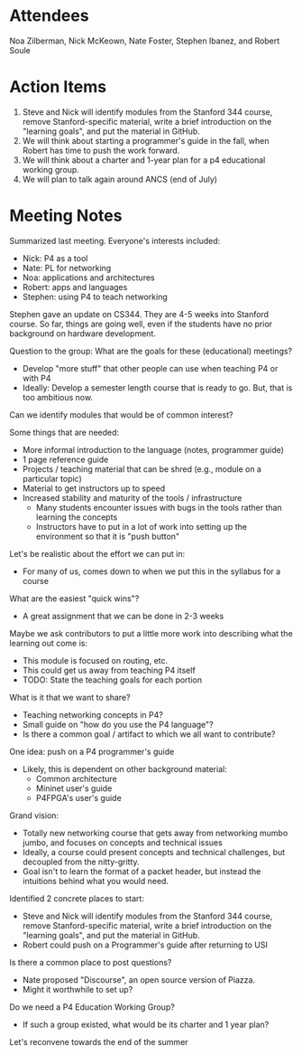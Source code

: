 Attendees
======

Noa Zilberman, Nick McKeown, Nate Foster, Stephen Ibanez, and Robert Soule

Action Items
======

1. Steve and Nick will identify modules from the Stanford 344 course, remove Stanford-specific material, write a brief introduction on the "learning goals", and put the material in GitHub.
1. We will think about starting a programmer's guide in the fall, when Robert has time to push the work forward.
1. We will think about a charter and 1-year plan for a p4 educational working group.
1. We will plan to talk again around ANCS (end of July)  

Meeting Notes
======

Summarized last meeting. Everyone's interests included:

* Nick: P4 as a tool
* Nate: PL for networking
* Noa: applications and architectures
* Robert: apps and languages 
* Stephen: using P4 to teach networking

Stephen gave an update on CS344. They are 4-5 weeks into Stanford course. So far, things are going
well, even if the students have no prior background on hardware development. 

Question to the group: What are the goals for these (educational) meetings?

* Develop "more stuff" that other people can use when teaching P4 or with P4
* Ideally: Develop a semester length course that is ready to go. But, that is too ambitious now.

Can we identify modules that would be of common interest?

Some things that are needed:

* More informal introduction to the language (notes, programmer guide)
* 1 page reference guide
* Projects / teaching material that can be shred (e.g., module on a particular topic)
* Material to get instructors up to speed
* Increased stability and maturity of the tools / infrastructure
    *  Many students encounter issues with bugs in the tools rather than learning the concepts
    * Instructors have to put in a lot of work into setting up the environment so that it is "push button"

Let's be realistic about the effort we can put in:

* For many of us, comes down to when we put this in the syllabus for a course

What are the easiest "quick wins"?

* A great assignment that we can be done in 2-3 weeks

Maybe we ask contributors to put a little more work into
describing what the learning out come is:

* This module is focused on routing, etc.
* This could get us away from teaching P4 itself
* TODO: State the teaching goals for each portion

What is it that we want to share?

* Teaching networking concepts in P4?
* Small guide on "how do you use the P4 language"?
* Is there a common goal / artifact to which we all want to contribute?

One idea: push on a P4 programmer's guide

* Likely, this is dependent on other background material:
  * Common architecture
  * Mininet user's guide
  * P4FPGA's user's guide
  

Grand vision:

* Totally new networking course that gets away from networking mumbo jumbo, and focuses on concepts and technical issues
* Ideally, a course could present concepts and technical challenges, but decoupled from the nitty-gritty.
* Goal isn't to learn the format of a packet header, but instead the intuitions behind what you would need.

Identified 2 concrete places to start:

* Steve and Nick will identify modules from the Stanford 344 course, remove
    Stanford-specific material, write a brief introduction on the "learning goals",
    and put the material in GitHub.
* Robert could push on a Programmer's guide after returning to USI

Is there a common place to post questions?

* Nate proposed "Discourse", an open source version of Piazza. 
* Might it worthwhile to set up?

Do we need a P4 Education Working Group?

* If such a group existed, what would be its charter and 1 year plan?


Let's reconvene towards the end of the summer
